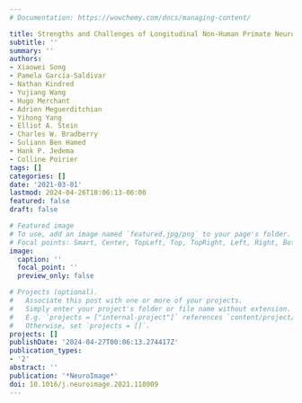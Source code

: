 ```yaml
---
# Documentation: https://wowchemy.com/docs/managing-content/

title: Strengths and Challenges of Longitudinal Non-Human Primate Neuroimaging
subtitle: ''
summary: ''
authors:
- Xiaowei Song
- Pamela García-Saldivar
- Nathan Kindred
- Yujiang Wang
- Hugo Merchant
- Adrien Meguerditchian
- Yihong Yang
- Elliot A. Stein
- Charles W. Bradberry
- Suliann Ben Hamed
- Hank P. Jedema
- Colline Poirier
tags: []
categories: []
date: '2021-03-01'
lastmod: 2024-04-26T18:06:13-06:00
featured: false
draft: false

# Featured image
# To use, add an image named `featured.jpg/png` to your page's folder.
# Focal points: Smart, Center, TopLeft, Top, TopRight, Left, Right, BottomLeft, Bottom, BottomRight.
image:
  caption: ''
  focal_point: ''
  preview_only: false

# Projects (optional).
#   Associate this post with one or more of your projects.
#   Simply enter your project's folder or file name without extension.
#   E.g. `projects = ["internal-project"]` references `content/project/deep-learning/index.md`.
#   Otherwise, set `projects = []`.
projects: []
publishDate: '2024-04-27T00:06:13.274417Z'
publication_types:
- '2'
abstract: ''
publication: '*NeuroImage*'
doi: 10.1016/j.neuroimage.2021.118009
---
```

